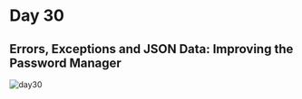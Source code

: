 # Day 30
## Errors, Exceptions and JSON Data: Improving the Password Manager
![day30](https://github.com/diorithaliti/Python/assets/74361197/cfade5bf-cd65-4da3-9f84-f25d877eb1f6)
